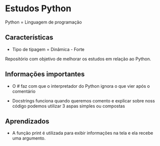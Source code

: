
# Estudos Python

Python = Linguagem de programação

## Características
- Tipo de tipagem = Dinâmica - Forte

Repositório com objetivo de melhorar os estudos em relação ao Python.


## Informações importantes
- O # faz com que o interpretador do Python ignora o que vier após o comentário

- Docstrings funciona quando queremos comento e explicar sobre noss código podemos utilizar 3 aspas simples ou compostas

## Aprendizados

- A função print é utilizada para exibir informações na tela e ela recebe uma argumento.